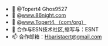 - 👋 @Topert4 Ghos9527
- 👀 @www.86night.com
- 🌱 @www.Topert4.（com/org）
- 💞️ 合作与ESN技术社区,缩写与：ESNT
- 📫 合作邮箱：Hbaristaert@gmail.com

